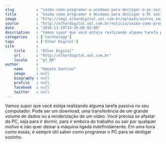 ```yaml
---
slug          : "saiba-como-programar-o-windows-para-desligar-o-pc-sozinho"
title         : "Saiba como programar o Windows para desligar o PC sozinho"
image         : "http://img1.olhardigital.uol.com.br/uploads/acervo_imagens/2016/11/20161129142621_660_420.jpg"
source        : "http://olhardigital.uol.com.br/noticia/saiba-como-programar-o-windows-para-desligar-o-pc-sozinho/64259"
date          : "2016-11-29T14:30:00-02:00"
description   : "Vamos supor que você esteja realizando alguma tarefa passiva no seu computador. Pode ser um download, uma transferência de um grande volume de dados ou a renderização de um vídeo. Você precisa se afastar do PC, seja para ir dormir, para ir embora do trabalho ou sair por qualquer motivo e não quer deixar a máquina ligada indefinidamente. Em uma hora como essas, é sempre útil saber como programar o PC para se desligar sozinho."
categories    : ['technology']
tags          : ['Olhar Digital']
site          :
    title     : "Olhar Digital"
    url       : "http://olhardigital.uol.com.br"
    locale    : "pt_BR"
author        :
    name      : "Renato Santino"
    image     : null
    biography : null
    profile   : null
    facebook  : null
    twitter   : null
---
```


Vamos supor que você esteja realizando alguma tarefa passiva no seu computador. Pode ser um download, uma transferência de um grande volume de dados ou a renderização de um vídeo. Você precisa se afastar do PC, seja para ir dormir, para ir embora do trabalho ou sair por qualquer motivo e não quer deixar a máquina ligada indefinidamente. Em uma hora como essas, é sempre útil saber como programar o PC para se desligar sozinho.

